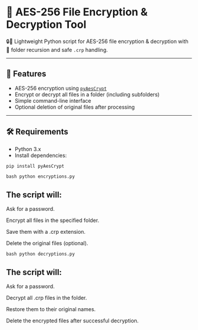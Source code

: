 # 🔐 AES-256 File Encryption & Decryption Tool

🔒💾 Lightweight Python script for AES-256 file encryption & decryption with 📂 folder recursion and safe `.crp` handling.

---

## 📌 Features
- AES-256 encryption using [`pyAesCrypt`](https://pypi.org/project/pyAesCrypt/)
- Encrypt or decrypt all files in a folder (including subfolders)
- Simple command-line interface
- Optional deletion of original files after processing

---

## 🛠 Requirements
- Python 3.x  
- Install dependencies:
```bash
pip install pyAesCrypt
```


```bash python encryptions.py```
## The script will:

Ask for a password.

Encrypt all files in the specified folder.

Save them with a .crp extension.

Delete the original files (optional).

```bash python decryptions.py```

## The script will:

Ask for a password.

Decrypt all .crp files in the folder.

Restore them to their original names.

Delete the encrypted files after successful decryption.

